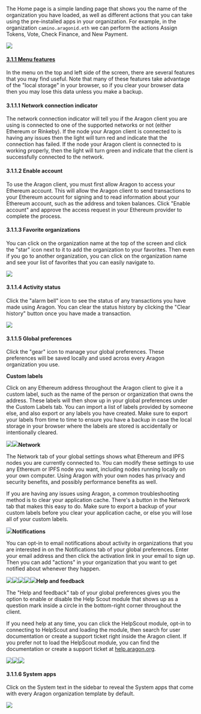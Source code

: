 <p>
	 The Home page is a simple landing page that shows you the name of the organization you have loaded, as well as different actions that you can take using the pre-installed apps in your organization. For example, in the organization 
	<code>camino.aragonid.eth</code> we can perform the actions Assign Tokens, Vote, Check Finance, and New Payment.
</p>
<p>
	<img src="https://s3.amazonaws.com/helpscout.net/docs/assets/5c98a4fe0428633d2cf3fcf7/images/5d86746c04286364bc8f65bf/file-xfmyJqyDNO.png">
</p>
<h4 id="menu"><a href="#menu">3.1.1 Menu features</a></h4>
<p>
	 In the menu on the top and left side of the screen, there are several features that you may find useful. Note that many of these features take advantage of the "local storage" in your browser, so if you clear your browser data then you may lose this data unless you make a backup.
</p>
<h4>3.1.1.1&nbsp;Network connection indicator</h4>
<p>
	 The network connection indicator will tell you if the Aragon client you are using is connected to one of the supported networks or not (either Ethereum or Rinkeby). If the node your Aragon client is connected to is having any issues then the light will turn red and indicate that the connection has failed. If the node your Aragon client is connected to is working properly, then the light will turn green and indicate that the client is successfully connected to the network.
</p>
<h4>3.1.1.2 Enable account</h4>
<p>
	 To use the Aragon client, you must first allow Aragon to access your Ethereum account. This will allow the Aragon client to send transactions to your Ethereum account for signing and to read information about your Ethereum account, such as the address and token balances. Click "Enable account" and approve the access request in your Ethereum provider to complete the process.
</p>
<h4></h4>
<h4>3.1.1.3 Favorite organizations</h4>
<p>
	 You can click on the organization name at the top of the screen and click the "star" icon next to it to add the organization to your favorites. Then even if you go to another organization, you can click on the organization name and see your list of favorites that you can easily navigate to.
</p>
<p>
	<img src="https://s3.amazonaws.com/helpscout.net/docs/assets/5c98a4fe0428633d2cf3fcf7/images/5d8674e82c7d3a7e9ae174a3/file-nGxht8KRpF.png">
</p>
<h4>3.1.1.4 Activity status</h4>
<p>
	 Click the "alarm bell" icon to see the status of any transactions you have made using Aragon. You can clear the status history by clicking the "Clear history" button once you have made a transaction.
</p>
<p>
	<img src="https://s3.amazonaws.com/helpscout.net/docs/assets/5c98a4fe0428633d2cf3fcf7/images/5d8674fd2c7d3a7e9ae174a4/file-Bb4iqf37Ue.png">
</p>
<h4>3.1.1.5 Global preferences</h4>
<p>
	 Click the "gear" icon to manage your global preferences. These preferences will be saved locally and used across every Aragon organization you use.
</p>
<p>
	<strong>Custom labels<br>
	</strong>
</p>
<p>
	Click on any Ethereum address throughout the Aragon client to give it a custom label, such as the name of the person or organization that owns the address. These labels will then show up in your global preferences under the Custom Labels tab. You can import a list of labels provided by someone else, and also export or any labels you have created. Make sure to export your labels from time to time to ensure you have a backup in case the local storage in your browser where the labels are stored is accidentally or intentionally cleared.
</p>
<p>
	<img src="https://s3.amazonaws.com/helpscout.net/docs/assets/5c98a4fe0428633d2cf3fcf7/images/5d86768404286364bc8f65c6/file-joNcUMtJxS.png"><img src="https://s3.amazonaws.com/helpscout.net/docs/assets/5c98a4fe0428633d2cf3fcf7/images/5d86769104286364bc8f65c8/file-FEcWiGJbAz.png"><strong>Network<br>
	</strong>
</p>
<p>
	The Network tab of your global settings shows what Ethereum and IPFS nodes you are currently connected to. You can modify these settings to use any Ethereum or IPFS node you want, including nodes running locally on your own computer. Using Aragon with your own nodes has privacy and security benefits, and possibly performance benefits as well.
</p>
<p>
	If you are having any issues using Aragon, a common troubleshooting method is to clear your application cache. There's a button in the Network tab that makes this easy to do. Make sure to export a backup of your custom labels before you clear your application cache, or else you will lose all of your custom labels.
</p>
<p>
	<img src="https://s3.amazonaws.com/helpscout.net/docs/assets/5c98a4fe0428633d2cf3fcf7/images/5d8677ec04286364bc8f65c9/file-yCXHx9JawD.png"><strong>Notifications<br>
	</strong>
</p>
<p>
	You can opt-in to email notifications about activity in organizations that you are interested in on the Notifications tab of your global preferences. Enter your email address and then click the activation link in your email to sign up. Then you can add "actions" in your organization that you want to get notified about whenever they happen.
</p>
<p>
	<img src="https://s3.amazonaws.com/helpscout.net/docs/assets/5c98a4fe0428633d2cf3fcf7/images/5d8678a404286364bc8f65cb/file-UKtMPV8CBp.png"><img src="https://s3.amazonaws.com/helpscout.net/docs/assets/5c98a4fe0428633d2cf3fcf7/images/5d8678ac2c7d3a7e9ae174b0/file-HK8ygAlpZy.png"><img src="https://s3.amazonaws.com/helpscout.net/docs/assets/5c98a4fe0428633d2cf3fcf7/images/5d8678b52c7d3a7e9ae174b1/file-6C7U2f1A3l.png"><img src="https://s3.amazonaws.com/helpscout.net/docs/assets/5c98a4fe0428633d2cf3fcf7/images/5d8678c02c7d3a7e9ae174b2/file-gVxhisVskv.png"><img src="https://s3.amazonaws.com/helpscout.net/docs/assets/5c98a4fe0428633d2cf3fcf7/images/5d8678cb2c7d3a7e9ae174b4/file-zm2zN621Oj.png"><strong>Help and feedback<br>
	</strong>
</p>
<p>
	The "Help and feedback" tab of your global preferences gives you the option to enable or disable the Help Scout module that shows up as a question mark inside a circle in the bottom-right corner throughout the client.
</p>
<p>
	If you need help at any time, you can click the HelpScout module, opt-in to connecting to HelpScout and loading the module, then search for user documentation or create a support ticket right inside the Aragon client. If you prefer not to load the HelpScout module, you can find the documentation or create a support ticket at 
	<a href="https://help.aragon.org" target="_blank">help.aragon.org</a>.
</p>
<p>
	<img src="https://s3.amazonaws.com/helpscout.net/docs/assets/5c98a4fe0428633d2cf3fcf7/images/5d86793e2c7d3a7e9ae174b6/file-cP0dVNsif4.png"><img src="https://s3.amazonaws.com/helpscout.net/docs/assets/5c98a4fe0428633d2cf3fcf7/images/5d86794604286364bc8f65ce/file-kXleqsKra5.png"><img src="https://s3.amazonaws.com/helpscout.net/docs/assets/5c98a4fe0428633d2cf3fcf7/images/5d867a362c7d3a7e9ae174b8/file-blo8Uvhlri.png">
</p>
<h4>3.1.1.6 System apps</h4>
<p>
	 Click on the System text in the sidebar to reveal the System apps that come with every Aragon organization template by default.
</p>
<p>
	<img src="https://s3.amazonaws.com/helpscout.net/docs/assets/5c98a4fe0428633d2cf3fcf7/images/5d86746c04286364bc8f65bf/file-xfmyJqyDNO.png">
</p>

